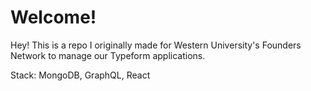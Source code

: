 # Welcome!

Hey! This is a repo I originally made for Western University's Founders Network to manage our Typeform applications.

Stack: MongoDB, GraphQL, React
